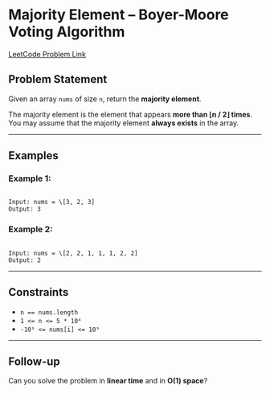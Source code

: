 
# Majority Element – Boyer-Moore Voting Algorithm
[LeetCode Problem Link](https://leetcode.com/problems/majority-element/)

##  Problem Statement

Given an array `nums` of size `n`, return the **majority element**.

The majority element is the element that appears **more than ⌊n / 2⌋ times**.  
You may assume that the majority element **always exists** in the array.



---

##  Examples

### Example 1:
```

Input: nums = \[3, 2, 3]
Output: 3

```

### Example 2:
```

Input: nums = \[2, 2, 1, 1, 1, 2, 2]
Output: 2

```

---

##  Constraints

- `n == nums.length`
- `1 <= n <= 5 * 10⁴`
- `-10⁹ <= nums[i] <= 10⁹`

---

##  Follow-up

Can you solve the problem in **linear time** and in **O(1) space**?

